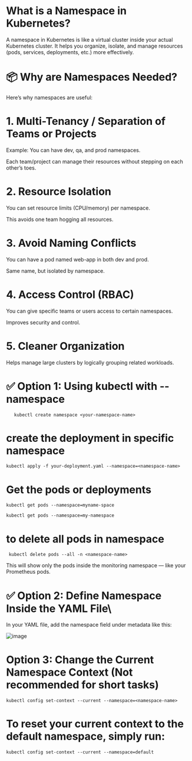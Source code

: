 # What is a Namespace in Kubernetes?

A namespace in Kubernetes is like a virtual cluster inside your actual Kubernetes cluster. It helps you organize, isolate, and manage resources (pods, services, deployments, etc.) more effectively.

# 📦 Why are Namespaces Needed?

Here’s why namespaces are useful:

# 1. Multi-Tenancy / Separation of Teams or Projects

Example: You can have dev, qa, and prod namespaces.

Each team/project can manage their resources without stepping on each other’s toes.

# 2. Resource Isolation

You can set resource limits (CPU/memory) per namespace.

This avoids one team hogging all resources.

# 3. Avoid Naming Conflicts

You can have a pod named web-app in both dev and prod.

Same name, but isolated by namespace.

# 4. Access Control (RBAC)

You can give specific teams or users access to certain namespaces.

Improves security and control.

# 5. Cleaner Organization

Helps manage large clusters by logically grouping related workloads.

# ✅ Option 1: Using kubectl with --namespace

       kubectl create namespace <your-namespace-name>

# create the deployment in specific namespace

    kubectl apply -f your-deployment.yaml --namespace=<namespace-name>

# Get the pods or deployments

    kubectl get pods --namespace=myname-space

    kubectl get pods --namespace=my-namespace

# to delete all pods in namespace

     kubectl delete pods --all -n <namespace-name>
    
This will show only the pods inside the monitoring namespace — like your Prometheus pods.

# ✅ Option 2: Define Namespace Inside the YAML File\

In your YAML file, add the namespace field under metadata like this:

![image](https://github.com/user-attachments/assets/a763593a-4b1d-48bd-a796-279916f9d349)

# Option 3: Change the Current Namespace Context (Not recommended for short tasks)

    kubectl config set-context --current --namespace=<namespace-name>

# To reset your current context to the default namespace, simply run:

    kubectl config set-context --current --namespace=default





